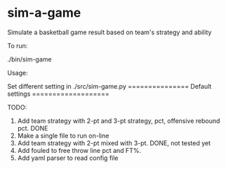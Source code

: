 sim-a-game
==========

Simulate a basketball game result based on team's strategy and ability

To run:

  ./bin/sim-game

Usage:

  Set different setting in ./src/sim-game.py
  =============== Default settings ===================

TODO:

  1. Add team strategy with 2-pt and 3-pt strategy, pct, offensive rebound pct.
  DONE
  2. Make a single file to run on-line
  3. Add team strategy with 2-pt mixed with 3-pt.
  DONE, not tested yet
  4. Add fouled to free throw line pct and FT%.
  5. Add yaml parser to read config file
